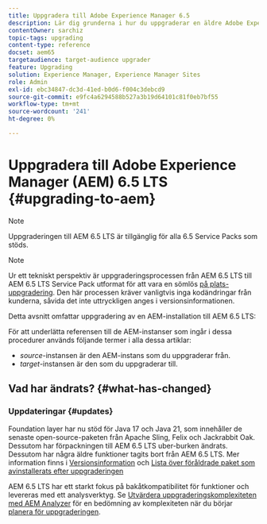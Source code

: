```yaml
---
title: Uppgradera till Adobe Experience Manager 6.5
description: Lär dig grunderna i hur du uppgraderar en äldre Adobe Experience Manager-installation (AEM) till AEM 6.5.
contentOwner: sarchiz
topic-tags: upgrading
content-type: reference
docset: aem65
targetaudience: target-audience upgrader
feature: Upgrading
solution: Experience Manager, Experience Manager Sites
role: Admin
exl-id: ebc34847-dc3d-41ed-b0d6-f004c3debcd9
source-git-commit: e9fc4a6294588b527a3b19d64101c81f0eb7bf55
workflow-type: tm+mt
source-wordcount: '241'
ht-degree: 0%

---
```


# Uppgradera till Adobe Experience Manager (AEM) 6.5 LTS {#upgrading-to-aem}

>[!NOTE]
>Uppgraderingen till AEM 6.5 LTS är tillgänglig för alla 6.5 Service Packs som stöds.

>[!NOTE]
>
>Ur ett tekniskt perspektiv är uppgraderingsprocessen från AEM 6.5 LTS till AEM 6.5 LTS Service Pack utformat för att vara en sömlös [på plats-uppgradering](/help/sites-deploying/in-place-upgrade.md). Den här processen kräver vanligtvis inga kodändringar från kunderna, såvida det inte uttryckligen anges i versionsinformationen.

Detta avsnitt omfattar uppgradering av en AEM-installation till AEM 6.5 LTS:

<!-- Alexandru: drafting for now 

* [Planning Your Upgrade](/help/sites-deploying/upgrade-planning.md)
* [Assessing the Upgrade Complexity with Pattern Detector](/help/sites-deploying/pattern-detector.md)
* [Backward Compatibility in AEM 6.5](/help/sites-deploying/backward-compatibility.md)
  This was drafted before: * [Using Offline Reindexing To Reduce Downtime During an Upgrade](/help/sites-deploying/upgrade-offline-reindexing.md)-->

<!--
* [Upgrade Procedure](/help/sites-deploying/upgrade-procedure.md)
* [Upgrading Code and Customizations](/help/sites-deploying/upgrading-code-and-customizations.md)
* [Pre-Upgrade Maintenance Tasks](/help/sites-deploying/pre-upgrade-maintenance-tasks.md)
* [Performing an In-Place Upgrade](/help/sites-deploying/in-place-upgrade.md)
* [Post Upgrade Checks and Troubleshooting](/help/sites-deploying/post-upgrade-checks-and-troubleshooting.md)
* [Sustainable Upgrades](/help/sites-deploying/sustainable-upgrades.md)
* [Lazy Content Migration](/help/sites-deploying/lazy-content-migration.md)

-->

För att underlätta referensen till de AEM-instanser som ingår i dessa procedurer används följande termer i alla dessa artiklar:

* *source*-instansen är den AEM-instans som du uppgraderar från.
* *target*-instansen är den som du uppgraderar till.

## Vad har ändrats? {#what-has-changed}

### Uppdateringar {#updates}

Foundation layer har nu stöd för Java 17 och Java 21, som innehåller de senaste open-source-paketen från Apache Sling, Felix och Jackrabbit Oak. Dessutom har förpackningen till AEM 6.5 LTS uber-burken ändrats. Dessutom har några äldre funktioner tagits bort från AEM 6.5 LTS. Mer information finns i [Versionsinformation](/help/release-notes/release-notes.md#whats-new-what-s-new) och [Lista över föråldrade paket som avinstallerats efter uppgraderingen](/help/sites-deploying/obsolete-bundles.md)

AEM 6.5 LTS har ett starkt fokus på bakåtkompatibilitet för funktioner och levereras med ett analysverktyg. Se [Utvärdera uppgraderingskomplexiteten med AEM Analyzer](/help/sites-deploying/aem-analyzer.md) för en bedömning av komplexiteten när du börjar [planera för uppgraderingen](/help/sites-deploying/upgrade-planning.md).
